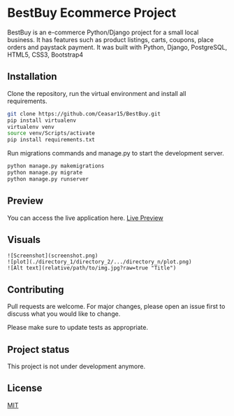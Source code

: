 # BestBuy Ecommerce Project

BestBuy is an e-commerce Python/Django project for a small local business. It has features such as product listings, carts, coupons, place orders and paystack payment. It was built with Python, Django, PostgreSQL, HTML5, CSS3, Bootstrap4

## Installation

Clone the repository, run the virtual environment and install all requirements.
```bash
git clone https://github.com/Ceasar15/BestBuy.git
pip install virtualenv
virtualenv venv
source venv/Scripts/activate
pip install requirements.txt
```
Run migrations commands and manage.py to start the development server.

```bash
python manage.py makemigrations
python manage.py migrate
python manage.py runserver
```


## Preview
You can access the live application here.
[Live Preview](https://sellaptop.herokuapp.com/)


## Visuals

```image 1
![Screenshot](screenshot.png)
![plot](./directory_1/directory_2/.../directory_n/plot.png)
![Alt text](relative/path/to/img.jpg?raw=true "Title")
```

## Contributing
Pull requests are welcome. For major changes, please open an issue first to discuss what you would like to change.

Please make sure to update tests as appropriate.

## Project status
This project is not under development anymore. 
## License
[MIT](https://choosealicense.com/licenses/mit/)